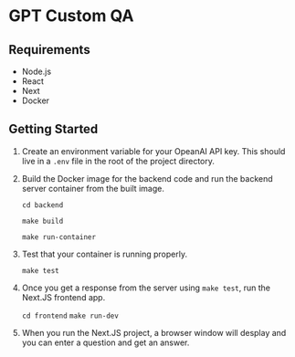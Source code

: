 # GPT Custom QA

## Requirements

* Node.js
* React
* Next
* Docker

## Getting Started

1. Create an environment variable for your OpeanAI API key. This should live in a ```.env``` file in the root of the project directory.

2. Build the Docker image for the backend code and run the backend server container from the built image.

    ```cd backend```

    ```make build```

    ```make run-container```

3. Test that your container is running properly.

    ```make test```

4. Once you get a response from the server using ```make test```, run the Next.JS frontend app.

    ```cd frontend```
    ```make run-dev```

5. When you run the Next.JS project, a browser window will desplay and you can enter a question and get an answer.
